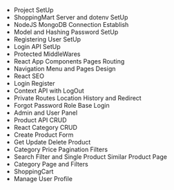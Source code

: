 

- Project SetUp
- ShoppingMart Server and dotenv SetUp
- NodeJS MongoDB Connection Establish
- Model and Hashing Password SetUp
- Registering User SetUp
- Login API SetUp
- Protected MiddleWares 
- React App Components Pages Routing
- Navigation Menu and Pages Design
- React SEO 
- Login Register 
- Context API with LogOut
- Private Routes Location History and Redirect
- Forgot Password Role Base Login 
- Admin and User Panel
- Product API CRUD 
- React Category CRUD
- Create Product Form
- Get Update Delete Product
- Category Price Pagination Filters
- Search Filter and Single Product Similar Product Page
- Category Page and Filters 
- ShoppingCart 
- Manage User Profile
